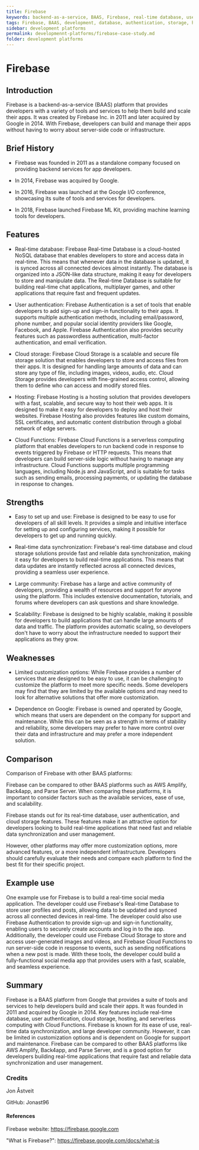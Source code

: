 ```yaml
---
title: Firebase
keywords: backend-as-a-service, BAAS, Firebase, real-time database, user authentication, cloud storage, hosting, cloud functions
tags: Firebase, BAAS, development, database, authentication, storage, hosting, cloud functions
sidebar: development platforms
permalink: developmennt-platforms/firebase-case-study.md
folder: development platforms
---
```



# Firebase


## Introduction

Firebase is a backend-as-a-service (BAAS) platform that provides developers with a variety of tools and services to help them build and scale their apps. It was created by Firebase Inc. in 2011 and later acquired by Google in 2014. With Firebase, developers can build and manage their apps without having to worry about server-side code or infrastructure.


## Brief History
* Firebase was founded in 2011 as a standalone company focused on providing backend services for app developers.

* In 2014, Firebase was acquired by Google.

* In 2016, Firebase was launched at the Google I/O conference, showcasing its suite of tools and services for developers.

* In 2018, Firebase launched Firebase ML Kit, providing machine learning tools for developers.




## Features
* Real-time database: Firebase Real-time Database is a cloud-hosted NoSQL database that enables developers to store and access data in real-time. This means that whenever data in the database is updated, it is synced across all connected devices almost instantly. The database is organized into a JSON-like data structure, making it easy for developers to store and manipulate data. The Real-time Database is suitable for building real-time chat applications, multiplayer games, and other applications that require fast and frequent updates.

* User authentication: Firebase Authentication is a set of tools that enable developers to add sign-up and sign-in functionality to their apps. It supports multiple authentication methods, including email/password, phone number, and popular social identity providers like Google, Facebook, and Apple. Firebase Authentication also provides security features such as passwordless authentication, multi-factor authentication, and email verification.

* Cloud storage: Firebase Cloud Storage is a scalable and secure file storage solution that enables developers to store and access files from their apps. It is designed for handling large amounts of data and can store any type of file, including images, videos, audio, etc. Cloud Storage provides developers with fine-grained access control, allowing them to define who can access and modify stored files.

* Hosting: Firebase Hosting is a hosting solution that provides developers with a fast, scalable, and secure way to host their web apps. It is designed to make it easy for developers to deploy and host their websites. Firebase Hosting also provides features like custom domains, SSL certificates, and automatic content distribution through a global network of edge servers.

* Cloud Functions: Firebase Cloud Functions is a serverless computing platform that enables developers to run backend code in response to events triggered by Firebase or HTTP requests. This means that developers can build server-side logic without having to manage any infrastructure. Cloud Functions supports multiple programming languages, including Node.js and JavaScript, and is suitable for tasks such as sending emails, processing payments, or updating the database in response to changes.


## Strengths

* Easy to set up and use: Firebase is designed to be easy to use for developers of all skill levels. It provides a simple and intuitive interface for setting up and configuring services, making it possible for developers to get up and running quickly.

* Real-time data synchronization: Firebase's real-time database and cloud storage solutions provide fast and reliable data synchronization, making it easy for developers to build real-time applications. This means that data updates are instantly reflected across all connected devices, providing a seamless user experience.

* Large community: Firebase has a large and active community of developers, providing a wealth of resources and support for anyone using the platform. This includes extensive documentation, tutorials, and forums where developers can ask questions and share knowledge.

* Scalability: Firebase is designed to be highly scalable, making it possible for developers to build applications that can handle large amounts of data and traffic. The platform provides automatic scaling, so developers don't have to worry about the infrastructure needed to support their applications as they grow.


## Weaknesses

* Limited customization options: While Firebase provides a number of services that are designed to be easy to use, it can be challenging to customize the platform to meet more specific needs. Some developers may find that they are limited by the available options and may need to look for alternative solutions that offer more customization.

* Dependence on Google: Firebase is owned and operated by Google, which means that users are dependent on the company for support and maintenance. While this can be seen as a strength in terms of stability and reliability, some developers may prefer to have more control over their data and infrastructure and may prefer a more independent solution.

## Comparison
Comparison of Firebase with other BAAS platforms:

Firebase can be compared to other BAAS platforms such as AWS Amplify, Back4app, and Parse Server. When comparing these platforms, it is important to consider factors such as the available services, ease of use, and scalability.

Firebase stands out for its real-time database, user authentication, and cloud storage features. These features make it an attractive option for developers looking to build real-time applications that need fast and reliable data synchronization and user management.

However, other platforms may offer more customization options, more advanced features, or a more independent infrastructure. Developers should carefully evaluate their needs and compare each platform to find the best fit for their specific project.

## Example use
One example use for Firebase is to build a real-time social media application. The developer could use Firebase's Real-time Database to store user profiles and posts, allowing data to be updated and synced across all connected devices in real-time. The developer could also use Firebase Authentication to provide sign-up and sign-in functionality, enabling users to securely create accounts and log in to the app. Additionally, the developer could use Firebase Cloud Storage to store and access user-generated images and videos, and Firebase Cloud Functions to run server-side code in response to events, such as sending notifications when a new post is made. With these tools, the developer could build a fully-functional social media app that provides users with a fast, scalable, and seamless experience.

## Summary
Firebase is a BAAS platform from Google that provides a suite of tools and services to help developers build and scale their apps. It was founded in 2011 and acquired by Google in 2014. Key features include real-time database, user authentication, cloud storage, hosting, and serverless computing with Cloud Functions. Firebase is known for its ease of use, real-time data synchronization, and large developer community. However, it can be limited in customization options and is dependent on Google for support and maintenance. Firebase can be compared to other BAAS platforms like AWS Amplify, Back4app, and Parse Server, and is a good option for developers building real-time applications that require fast and reliable data synchronization and user management.

### Credits
Jon Åstveit 

GitHub: Jonast96

#### References
Firebase website: https://firebase.google.com

"What is Firebase?": https://firebase.google.com/docs/what-is
